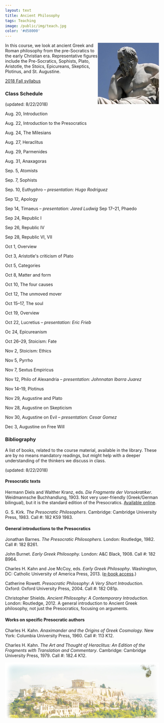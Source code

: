 ```yaml
---
layout: text
title: Ancient Philosophy
tags: Teaching
image: /public/img/teach.jpg
color: '#d58000'
---
```


<img class="img-single" align="right" src="/public/img/greek.jpg" width="200">

In this course, we look at ancient Greek and Roman philosophy from the pre-Socratics to the early Christian era. Representative figures include the Pre-Socratics, Sophists, Plato, Aristotle, the Stoics, Epicureans, Skeptics, Plotinus, and St. Augustine.


<a href="http://zitavtoth.com/2_teaching/Ancient2018.pdf">2018 Fall syllabus</a>



### Class Schedule
(updated: 8/22/2018)

Aug. 20, Introduction

Aug. 22, Introduction to the Presocratics

Aug. 24, The Milesians

Aug. 27, Heraclitus

Aug. 29, Parmenides

Aug. 31, Anaxagoras

Sep. 5, Atomists

Sep. 7, Sophists

Sep. 10, Euthyphro – *presentation: Hugo Rodriguez*

Sep 12, Apology

Sep 14, Timaeus – *presentation: Jared Ludwig*
Sep 17–21, Phaedo

Sep 24, Republic I

Sep 26, Republic IV

Sep 28, Republic VI, VII

Oct 1, Overview

Oct 3, Aristotle's criticism of Plato

Oct 5, Categories

Oct 8, Matter and form

Oct 10, The four causes

Oct 12, The unmoved mover

Oct 15–17, The soul

Oct 19, Overview

Oct 22, Lucretius – *presentation: Eric Frieb*

Oc 24, Epicureanism

Oct 26–29, Stoicism: Fate

Nov 2, Stoicism: Ethics

Nov 5, Pyrrho

Nov 7, Sextus Empiricus

Nov 12, Philo of Alexandria – *presentation: Johnnatan Ibarra Juarez*

Nov 14–19, Plotinus

Nov 29, Augustine and Plato

Nov 28, Augustine on Skepticism

Nov 30, Augustine on Evil – *presentation: Cesar Gomez*

Dec 3, Augustine on Free Will






### Bibliography
A list of books, related to the course material, available in the library. These are by no means mandatory readings, but might help with a deeper understanding of the thinkers we discuss in class.

(updated: 8/22/2018)

#### Presocratic texts

Hermann Diels and Walther Kranz, eds. _Die Fragmente der Vorsokratiker_. Weidmannsche Buchhandlung, 1903. Not very user-friendly (Greek/German bilingual), but it is the standard edition of the Presocratics. <a href="https://archive.org/details/diefragmenteder00krangoog" target="_blank">Available online</a>.

G. S. Kirk. *The Presocratic Philosophers*. Cambridge: Cambridge University Press, 1983. Call #: 182 K59 1983.

#### General introductions to the Presocratics

Jonathan Barnes. *The Presocratic Philosophers*. London: Routledge, 1982. Call #: 182 B261.

John Burnet. *Early Greek Philosophy.* London: A&C Black, 1908. Call #: 182 B964.

Charles H. Kahn and Joe McCoy, eds. _Early Greek Philosophy_. Washington, DC: Catholic University of America Press, 2013. (<a href="https://kc-towers.searchmobius.org:443/record=b2708436~S16" target="_blank">e-book access</a>.)

Catherine Rowett. *Presocratic Philosophy: A Very Short Introduction.* Oxford: Oxford University Press, 2004. Call #: 182 O81p.

Christopher Shields. *Ancient Philosophy: A Contemporary Introduction.* London: Routledge, 2012. A general introduction to Ancient Greek philosophy, not just the Presocratics, focusing on arguments.

#### Works on specific Presocratic authors

Charles H. Kahn. _Anaximander and the Origins of Greek Cosmology_. New York: Columbia University Press, 1960. Call #: 113 K12.

Charles H. Kahn. _The Art and Thought of Heraclitus: An Edition of the Fragments with Translation and Commentary_. Cambridge: Cambridge University Press, 1979. Call #: 182.4 K12.


<img class="img-single" align="left" src="/public/img/greece.jpg" width="600">
